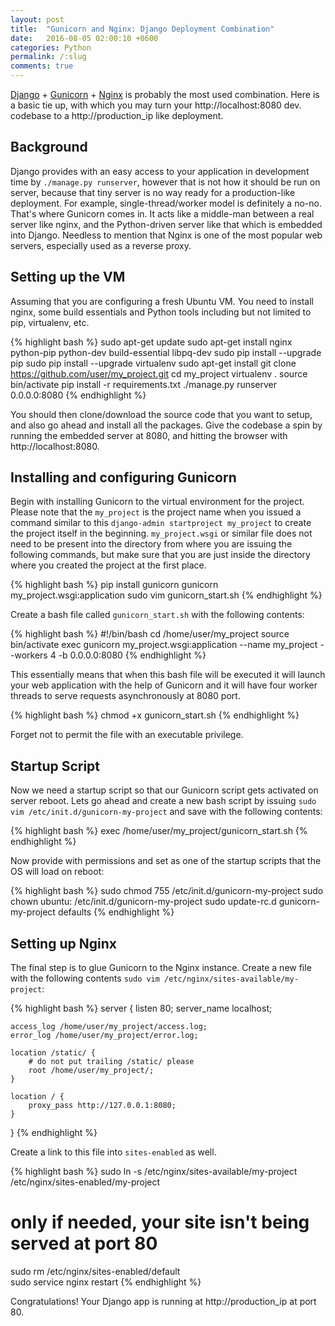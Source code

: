 ```yaml
---
layout: post
title:  "Gunicorn and Nginx: Django Deployment Combination"
date:   2016-08-05 02:00:10 +0600
categories: Python
permalink: /:slug
comments: true
---
```

[Django](https://www.djangoproject.com/) + [Gunicorn](http://gunicorn.org/) + [Nginx](https://nginx.org) is probably the most used combination. Here is a basic tie up, with which you may turn your http://localhost:8080 dev. codebase to a http://production_ip like deployment. 

## Background
Django provides with an easy access to your application in development time by `./manage.py runserver`, however that is not how it should be run on server, because that tiny server is no way ready for a production-like deployment. For example, single-thread/worker model is definitely a no-no. That's where Gunicorn comes in. It acts like a middle-man between a real server like nginx, and the Python-driven server like that which is embedded into Django. Needless to mention that Nginx is one of the most popular web servers, especially used as a reverse proxy.

## Setting up the VM
Assuming that you are configuring a fresh Ubuntu VM. You need to install nginx, some build essentials and Python tools including but not limited to pip, virtualenv, etc. 

{% highlight bash %}
sudo apt-get update
sudo apt-get install nginx python-pip python-dev build-essential libpq-dev
sudo pip install --upgrade pip 
sudo pip install --upgrade virtualenv 
sudo apt-get install git
clone https://github.com/user/my_project.git
cd my_project
virtualenv .
source bin/activate
pip install -r requirements.txt
./manage.py runserver 0.0.0.0:8080
{% endhighlight %}

You should then clone/download the source code that you want to setup, and also go ahead and install all the packages. Give the codebase a spin by running the embedded server at 8080, and hitting the browser with http://localhost:8080.   

## Installing and configuring Gunicorn
Begin with installing Gunicorn to the virtual environment for the project. Please note that the `my_project` is the project name when you issued a command similar to this `django-admin startproject my_project` to create the project itself in the beginning. `my_project.wsgi` or similar file does not need to be present into the directory from where you are issuing the following commands, but make sure that you are just inside the directory where you created the project at the first place. 

{% highlight bash %}
pip install gunicorn
gunicorn my_project.wsgi:application
sudo vim gunicorn_start.sh
{% endhighlight %}

Create a bash file called `gunicorn_start.sh` with the following contents:

{% highlight bash %}
#!/bin/bash
cd /home/user/my_project
source bin/activate
exec gunicorn my_project.wsgi:application --name my_project --workers 4 -b 0.0.0.0:8080
{% endhighlight %}

This essentially means that when this bash file will be executed it will launch your web application with the help of Gunicorn and it will have four worker threads to serve requests asynchronously at 8080 port.

{% highlight bash %}
chmod +x gunicorn_start.sh
{% endhighlight %}

Forget not to permit the file with an executable privilege. 

## Startup Script

Now we need a startup script so that our Gunicorn script gets activated on server reboot. Lets go ahead and create a new bash script by issuing `sudo vim /etc/init.d/gunicorn-my-project` and save with the following contents: 

{% highlight bash %}
exec /home/user/my_project/gunicorn_start.sh
{% endhighlight %}

Now provide with permissions and set as one of the startup scripts that the OS will load on reboot:

{% highlight bash %}
sudo chmod 755 /etc/init.d/gunicorn-my-project
sudo chown ubuntu: /etc/init.d/gunicorn-my-project
sudo update-rc.d gunicorn-my-project defaults
{% endhighlight %}

## Setting up Nginx

The final step is to glue Gunicorn to the Nginx instance. Create a new file with the following contents `sudo vim /etc/nginx/sites-available/my-project`:

{% highlight bash %}
server {
    listen 80;
    server_name localhost;

    access_log /home/user/my_project/access.log;
    error_log /home/user/my_project/error.log;

    location /static/ {
        # do not put trailing /static/ please
        root /home/user/my_project/; 
    }

    location / {
        proxy_pass http://127.0.0.1:8080;
    }
}
{% endhighlight %}

Create a link to this file into `sites-enabled` as well.

{% highlight bash %}
sudo ln -s /etc/nginx/sites-available/my-project /etc/nginx/sites-enabled/my-project

# only if needed, your site isn't being served at port 80
sudo rm /etc/nginx/sites-enabled/default    
sudo service nginx restart
{% endhighlight %}

Congratulations! Your Django app is running at http://production_ip at port 80.